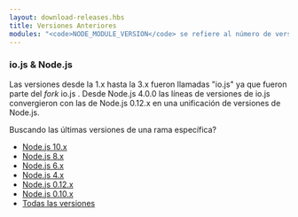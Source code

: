 ```yaml
---
layout: download-releases.hbs
title: Versiones Anteriores
modules: "<code>NODE_MODULE_VERSION</code> se refiere al número de versión ABI (application binary interface) de Node.js, usado para determinar que versiones de los binarios de los complementos en C++ pueden ser cargados sin necesidad de ser re-compilados. Este solía ser almacenado como un valor hexadecimal en versiones anteriores, pero ahora es representado como un entero."
---
```


### io.js &amp; Node.js
Las versiones desde la 1.x hasta la 3.x fueron llamadas "io.js" ya que fueron parte del _fork_ io.js . Desde Node.js 4.0.0 las líneas de versiones de io.js convergieron con las de Node.js 0.12.x en una unificación de versiones de Node.js.

<div class="highlight-box">
    Buscando las últimas versiones de una rama específica?
    <ul class="list-divider-pipe">
        <li><a href="https://nodejs.org/dist/latest-v10.x/">Node.js 10.x</a></li>
        <li><a href="https://nodejs.org/dist/latest-v8.x/">Node.js 8.x</a></li>
        <li><a href="https://nodejs.org/dist/latest-v6.x/">Node.js 6.x</a></li>
        <li><a href="https://nodejs.org/dist/latest-v4.x/">Node.js 4.x</a></li>
        <li><a href="https://nodejs.org/dist/latest-v0.12.x/">Node.js 0.12.x</a></li>
        <li><a href="https://nodejs.org/dist/latest-v0.10.x/">Node.js 0.10.x</a></li>
        <li><a href="https://nodejs.org/dist/">Todas las versiones</a></li>
    </ul>
</div>

